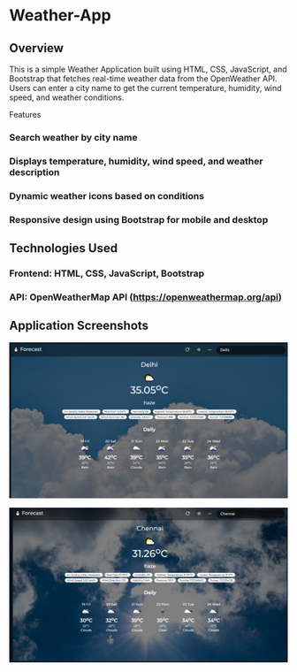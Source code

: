 ﻿# Weather-App

## Overview
This is a simple Weather Application built using HTML, CSS, JavaScript, and Bootstrap that fetches real-time weather data from the OpenWeather API. Users can enter a city name to get the current temperature, humidity, wind speed, and weather conditions.

Features

### Search weather by city name

### Displays temperature, humidity, wind speed, and weather description

### Dynamic weather icons based on conditions

### Responsive design using Bootstrap for mobile and desktop

## Technologies Used

### Frontend: HTML, CSS, JavaScript, Bootstrap

### API: OpenWeatherMap API (https://openweathermap.org/api)

## Application Screenshots


![Alt text](Screenshot%202025-03-26%20125700.png)

![Alt text](Screenshot%202025-03-26%20125717.png)


